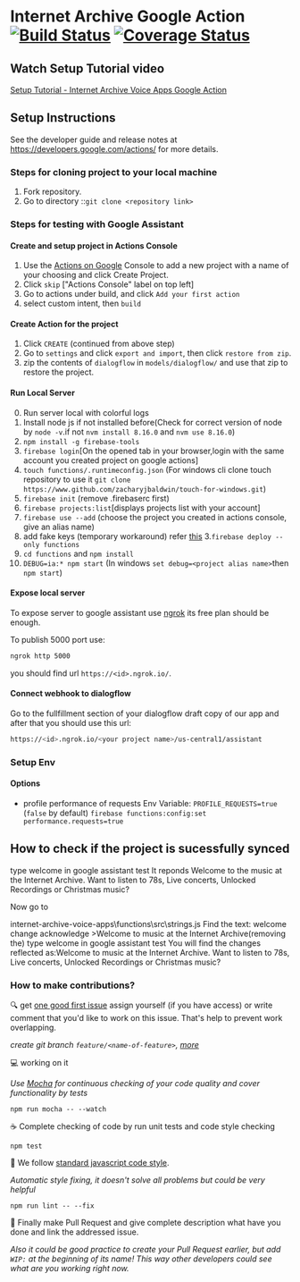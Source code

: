 # Internet Archive Google Action [![Build Status](https://travis-ci.org/internetarchive/internet-archive-voice-apps.svg?branch=master)](https://travis-ci.org/internetarchive/internet-archive-voice-apps) [![Coverage Status](https://coveralls.io/repos/github/internetarchive/internet-archive-google-action/badge.svg?branch=master)](https://coveralls.io/github/internetarchive/internet-archive-google-action?branch=master)

## Watch Setup Tutorial video 
[Setup Tutorial - Internet Archive Voice Apps Google Action](https://youtu.be/YmNf6sWxT38)

## Setup Instructions
See the developer guide and release notes at https://developers.google.com/actions/ for more details.

### Steps for cloning project to your local machine
1. Fork repository.
2. Go to directory ::`git clone <repository link>`

### Steps for testing with Google Assistant
#### Create and setup project in Actions Console
1. Use the [Actions on Google](https://console.actions.google.com/) Console to add a new project with a name of your choosing and click Create Project.
2. Click `skip` ["Actions Console" label on top left]
3. Go to actions under build, and click `Add your first action`
4. select custom intent, then `build`
#### Create Action for the project
1. Click `CREATE` (continued from above step)
2. Go to `settings` and click `export and import`, then click `restore from zip`.
3. zip the contents of `dialogflow` in `models/dialogflow/` and use that zip to restore the project. 
#### Run Local Server
0. Run server local with colorful logs
0. Install node js if not installed before(Check for correct version of node by `node -v`.if not `nvm install 8.16.0` and `nvm use 8.16.0`)
1. `npm install -g firebase-tools` 
1. `firebase login`[On the opened tab in your browser,login with the same account you created project on google actions]
2. `touch functions/.runtimeconfig.json` (For windows cli clone touch repository to use it `git clone https://www.github.com/zacharyjbaldwin/touch-for-windows.git`)
2. `firebase init` (remove .firebaserc first)
3. `firebase projects:list`[displays projects list with your account]
3. `firebase use --add` (choose the project you created in actions console, give an alias name)
3. add fake keys (temporary workaround) refer [this](https://github.com/internetarchive/internet-archive-voice-apps/issues/434#issuecomment-453114249)
3.`firebase deploy --only functions`
4. `cd functions` and `npm install`
4. `DEBUG=ia:* npm start` (In windows `set debug=<project alias name>`then `npm start`)
#### Expose local server
To expose server to google assistant use [ngrok](https://ngrok.com/)
its free plan should be enough.

To publish 5000 port use:

```bash
ngrok http 5000
```

you should find url `https://<id>.ngrok.io/`.

#### Connect webhook to dialogflow
Go to the fullfillment section of your dialogflow draft copy of our app and after that you should use this url:

```bash
https://<id>.ngrok.io/<your project name>/us-central1/assistant
```

### Setup Env

#### Options

 - profile performance of requests
   Env Variable: `PROFILE_REQUESTS=true` (`false` by default)
   `firebase functions:config:set performance.requests=true`
## How to check if the project is sucessfully synced

type welcome in google assistant test
It reponds  <speak>Welcome to the music at the Internet Archive. Want to listen to 78s, Live concerts, Unlocked Recordings or Christmas music?</speak>

Now go to 

internet-archive-voice-apps\functions\src\strings.js
Find the text: welcome change acknowledge >Welcome to music at the Internet Archive(removing the)
type welcome in google assistant test
You will find the changes reflected as:<speak>Welcome to  music at the Internet Archive. Want to listen to 78s, Live concerts, Unlocked Recordings or Christmas music?</speak>

### How to make contributions?

:mag: get [one good first issue](https://github.com/internetarchive/internet-archive-google-action/issues?q=is%3Aissue+is%3Aopen+label%3A%22good+first+issue%22)
assign yourself (if you have access) or write comment that you'd like to work on this issue.
That's help to prevent work overlapping.

_create git branch `feature/<name-of-feature>`, [more](http://nvie.com/posts/a-successful-git-branching-model/)_

:computer: working on it

_Use [Mocha](https://mochajs.org/) for continuous checking of
your code quality and cover functionality by tests_

```
npm run mocha -- --watch
```

:coffee: Complete checking of code by run unit tests and code style checking

```
npm test
```

:star2: We follow [standard javascript code style](https://standardjs.com/).

_Automatic style fixing, it doesn't solve all problems but could be very helpful_

```
npm run lint -- --fix
```

:tada: Finally make Pull Request and give complete description what have you done
and link the addressed issue.

_Also it could be good practice to create your Pull Request earlier,
but add `WIP:` at the beginning of its name! This way other developers
could see what are you working right now._
